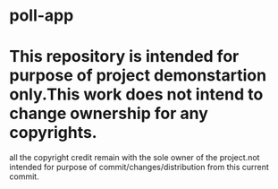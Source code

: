 # poll-app
# This repository is intended for purpose of project demonstartion only.This work does not intend to change ownership for any copyrights.
all the copyright credit remain with the sole owner of the project.not intended for purpose of commit/changes/distribution from this current commit.
